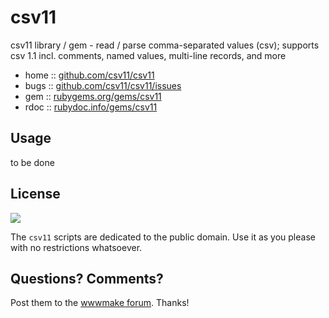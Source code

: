 # csv11

csv11 library / gem - read / parse comma-separated values (csv); supports csv 1.1 incl. comments, named values, multi-line records, and more

* home  :: [github.com/csv11/csv11](https://github.com/csv11/csv11)
* bugs  :: [github.com/csv11/csv11/issues](https://github.com/csv11/csv11/issues)
* gem   :: [rubygems.org/gems/csv11](https://rubygems.org/gems/csv11)
* rdoc  :: [rubydoc.info/gems/csv11](http://rubydoc.info/gems/csv11)




## Usage

to be done


## License

![](https://publicdomainworks.github.io/buttons/zero88x31.png)

The `csv11` scripts are dedicated to the public domain.
Use it as you please with no restrictions whatsoever.

## Questions? Comments?

Post them to the [wwwmake forum](http://groups.google.com/group/wwwmake). Thanks!
